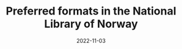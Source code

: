 ---
title: "Preferred formats in the National Library of Norway"
summary: ""
draft: false
layout: "list"
date: 2022-11-03
lastmod: 
ShowReadingTime: false
ShowWordCount: false
hideSummary: true
---